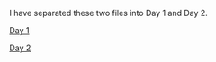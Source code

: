 I have separated these two files into Day 1 and Day 2. 

[Day 1](05_Probability/Day1.md)

[Day 2](05_Probability/Day2.md)